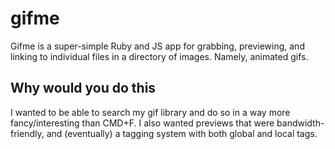 # gifme
Gifme is a super-simple Ruby and JS app for grabbing, previewing, and linking to individual files
in a directory of images. Namely, animated gifs.

## Why would you do this
I wanted to be able to search my gif library and do so in a way more fancy/interesting than CMD+F.
I also wanted previews that were bandwidth-friendly, and (eventually) a tagging system with both
global and local tags.
